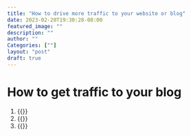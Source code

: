 ```yaml
---
title: "How to drive more traffic to your website or blog"
date: 2023-02-20T19:30:28-08:00
featured_image: ""
description: ""
author: ""
Categories: [""]
layout: "post"
draft: true
---
```


# How to get traffic to your blog

1. {{<link href="" name="Organically through good SEO and great content">}}
2. {{<link href="" name="Paid ads">}}
3. {{<link href="" name="Social media">}}
